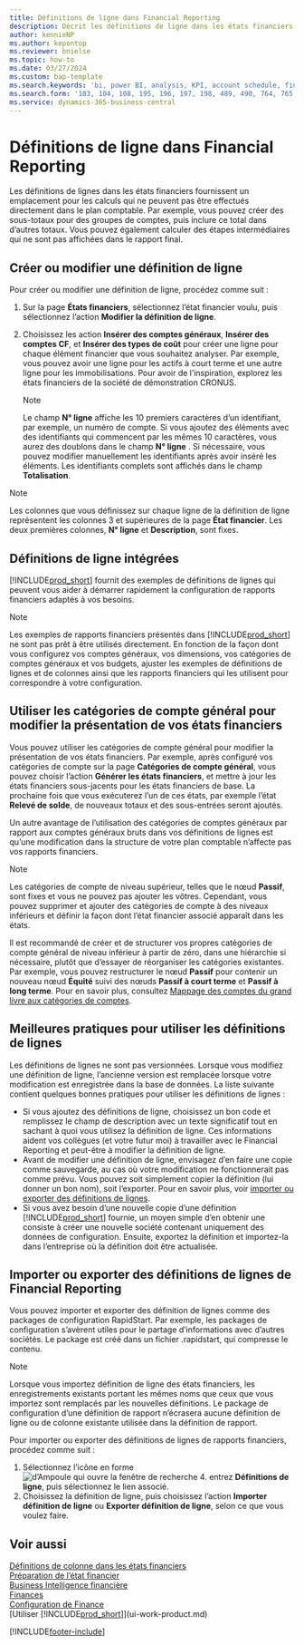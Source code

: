 ```yaml
---
title: Définitions de ligne dans Financial Reporting
description: Décrit les définitions de ligne dans les états financiers.
author: kennieNP
ms.author: kepontop
ms.reviewer: bnielse
ms.topic: how-to
ms.date: 03/27/2024
ms.custom: bap-template
ms.search.keywords: 'bi, power BI, analysis, KPI, account schedule, financial report'
ms.search.form: '103, 104, 108, 195, 196, 197, 198, 489, 490, 764, 765, 766'
ms.service: dynamics-365-business-central
---
```


# <a name="row-definitions-in-financial-reporting"></a>Définitions de ligne dans Financial Reporting

Les définitions de lignes dans les états financiers fournissent un emplacement pour les calculs qui ne peuvent pas être effectués directement dans le plan comptable. Par exemple, vous pouvez créer des sous-totaux pour des groupes de comptes, puis inclure ce total dans d’autres totaux. Vous pouvez également calculer des étapes intermédiaires qui ne sont pas affichées dans le rapport final.

## <a name="create-or-edit-a-row-definition"></a>Créer ou modifier une définition de ligne

Pour créer ou modifier une définition de ligne, procédez comme suit :

1. Sur la page **États financiers**, sélectionnez l’état financier voulu, puis sélectionnez l’action **Modifier la définition de ligne**.
1. Choisissez les action **Insérer des comptes généraux**, **Insérer des comptes CF**, et **Insérer des types de coût** pour créer une ligne pour chaque élément financier que vous souhaitez analyser. Par exemple, vous pouvez avoir une ligne pour les actifs à court terme et une autre ligne pour les immobilisations. Pour avoir de l’inspiration, explorez les états financiers de la société de démonstration CRONUS.

    > [!NOTE]
    > Le champ **N° ligne** affiche les 10 premiers caractères d’un identifiant, par exemple, un numéro de compte. Si vous ajoutez des éléments avec des identifiants qui commencent par les mêmes 10 caractères, vous aurez des doublons dans le champ **N° ligne** . Si nécessaire, vous pouvez modifier manuellement les identifiants après avoir inséré les éléments. Les identifiants complets sont affichés dans le champ **Totalisation**.

> [!NOTE]
> Les colonnes que vous définissez sur chaque ligne de la définition de ligne représentent les colonnes 3 et supérieures de la page **État financier**. Les deux premières colonnes, **N° ligne** et **Description**, sont fixes.  

## <a name="built-in-row-definitions"></a>Définitions de ligne intégrées

[!INCLUDE[prod_short](includes/prod_short.md)] fournit des exemples de définitions de lignes qui peuvent vous aider à démarrer rapidement la configuration de rapports financiers adaptés à vos besoins.

<!-- update this when we release the new templates in 24.1
| Row definition code | Description | How to use this row definition | 
| ------------------- | ----------- | ------------------------------ | 
| TBA 1 | TBA 1 | TBA 1 |
| TBA 2 | TBA 2 | TBA 2 |
| TBA 3 | TBA 3 | TBA 3 |
| TBA 4 | TBA 4 | TBA 4 | 
-->

> [!NOTE]
> Les exemples de rapports financiers présentés dans [!INCLUDE[prod_short](includes/prod_short.md)] ne sont pas prêt à être utilisés directement. En fonction de la façon dont vous configurez vos comptes généraux, vos dimensions, vos catégories de comptes généraux et vos budgets, ajuster les exemples de définitions de lignes et de colonnes ainsi que les rapports financiers qui les utilisent pour correspondre à votre configuration.

## <a name="use-gl-account-categories-to-change-the-layout-of-your-financial-statements"></a>Utiliser les catégories de compte général pour modifier la présentation de vos états financiers

Vous pouvez utiliser les catégories de compte général pour modifier la présentation de vos états financiers. Par exemple, après configuré vos catégories de compte sur la page **Catégories de compte général**, vous pouvez choisir l’action **Générer les états financiers**, et mettre à jour les états financiers sous-jacents pour les états financiers de base. La prochaine fois que vous exécuterez l’un de ces états, par exemple l’état **Relevé de solde**, de nouveaux totaux et des sous-entrées seront ajoutés.

Un autre avantage de l’utilisation des catégories de comptes généraux par rapport aux comptes généraux bruts dans vos définitions de lignes est qu’une modification dans la structure de votre plan comptable n’affecte pas vos rapports financiers.

> [!NOTE]
> Les catégories de compte de niveau supérieur, telles que le nœud **Passif**, sont fixes et vous ne pouvez pas ajouter les vôtres. Cependant, vous pouvez supprimer et ajouter des catégories de compte à des niveaux inférieurs et définir la façon dont l’état financier associé apparaît dans les états.
>
> Il est recommandé de créer et de structurer vos propres catégories de compte général de niveau inférieur à partir de zéro, dans une hiérarchie si nécessaire, plutôt que d’essayer de réorganiser les catégories existantes. Par exemple, vous pouvez restructurer le nœud **Passif** pour contenir un nouveau nœud **Équité** suivi des nœuds **Passif à court terme** et **Passif à long terme**. Pour en savoir plus, consultez [Mappage des comptes du grand livre aux catégories de comptes](finance-general-ledger.md#account-categories).

## <a name="best-practices-for-working-with-row-definitions"></a>Meilleures pratiques pour utiliser les définitions de lignes

Les définitions de lignes ne sont pas versionnées. Lorsque vous modifiez une définition de ligne, l’ancienne version est remplacée lorsque votre modification est enregistrée dans la base de données. La liste suivante contient quelques bonnes pratiques pour utiliser les définitions de lignes :

- Si vous ajoutez des définitions de ligne, choisissez un bon code et remplissez le champ de description avec un texte significatif tout en sachant à quoi vous utilisez la définition de ligne. Ces informations aident vos collègues (et votre futur moi) à travailler avec le Financial Reporting et peut-être à modifier la définition de ligne.
- Avant de modifier une définition de ligne, envisagez d’en faire une copie comme sauvegarde, au cas où votre modification ne fonctionnerait pas comme prévu. Vous pouvez soit simplement copier la définition (lui donner un bon nom), soit l’exporter. Pour en savoir plus, voir [importer ou exporter des définitions de lignes](#import-or-export-financial-reporting-row-definitions).
- Si vous avez besoin d’une nouvelle copie d’une définition [!INCLUDE[prod_short](includes/prod_short.md)] fournie, un moyen simple d’en obtenir une consiste à créer une nouvelle société contenant uniquement des données de configuration. Ensuite, exportez la définition et importez-la dans l’entreprise où la définition doit être actualisée.

## <a name="import-or-export-financial-reporting-row-definitions"></a>Importer ou exporter des définitions de lignes de Financial Reporting

Vous pouvez importer et exporter des définition de lignes comme des packages de configuration RapidStart. Par exemple, les packages de configuration s’avèrent utiles pour le partage d’informations avec d’autres sociétés. Le package est créé dans un fichier .rapidstart, qui compresse le contenu.

> [!NOTE]
> Lorsque vous importez définition de ligne des états financiers, les enregistrements existants portant les mêmes noms que ceux que vous importez sont remplacés par les nouvelles définitions. Le package de configuration d’une définition de rapport n’écrasera aucune définition de ligne ou de colonne existante utilisée dans la définition de rapport.

Pour importer ou exporter des définitions de lignes de rapports financiers, procédez comme suit :

1. Sélectionnez l’icône en forme ![d’Ampoule qui ouvre la fenêtre de recherche 4.](media/ui-search/search_small.png "Dites-moi ce que vous voulez faire") entrez **Définitions de ligne**, puis sélectionnez le lien associé.
1. Choisissez la définition de ligne, puis choisissez l’action **Importer définition de ligne** ou **Exporter définition de ligne**, selon ce que vous voulez faire.

## <a name="see-also"></a>Voir aussi

[Définitions de colonne dans les états financiers](bi-column-definitions.md)  
[Préparation de l’état financier](bi-how-work-account-schedule.md)  
[Business Intelligence financière](bi.md)  
[Finances](finance.md)  
[Configuration de Finance](finance-setup-finance.md)  
[Utiliser [!INCLUDE[prod_short](includes/prod_short.md)]](ui-work-product.md)  

[!INCLUDE[footer-include](includes/footer-banner.md)]
